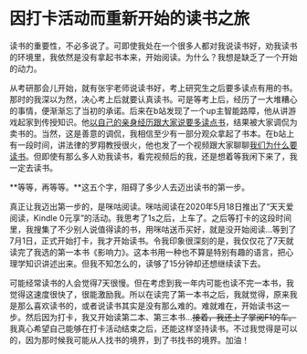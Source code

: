 # 因打卡活动而重新开始的读书之旅

读书的重要性，不必多说了。可即使我处在一个很多人都对我说读书好，劝我读书的环境里，我依然是没有拿起书本来，开始阅读。为什么？我想是缺乏了一个开始的动力。

从考研那会儿开始，就有张宇老师说读书好，考上研究生之后要多读点有用的书。那时的我深以为然，决心考上后就要认真读书。可是等考上后，经历了一大堆糟心的事情，便渐渐忘了当初的承诺。后来在b站发现了一个up主智能路障，他从讲游戏起家到传授知识。他[以自己的亲身经历跟大家说要多读点书](https://www.bilibili.com/video/BV1ug4y187W7)，结果被大家调侃为卖书的。当然，这是善意的调侃，我相信至少有一部分观众拿起了书本。在b站上有一段时间，讲法律的罗翔教授很火，他也发了一个视频跟大家聊聊[我们为什么要读书](https://www.bilibili.com/video/BV1BK411L7DJ)。但即使有那么多人劝我读书，看完视频后的我，还是想着等我闲下来了，我一定去读书。

**等等，再等等。**这五个字，阻碍了多少人去迈出读书的第一步。

真正让我迈出第一步的，是咪咕阅读。咪咕阅读在2020年5月18日推出了“天天爱阅读，Kindle 0元享”的活动。我思考了1s之后，上车了。之后等打卡的这段时间里，我搜集了不少别人说值得读的书，用咪咕送币买好，就是没开始阅读...等到了7月1日，正式开始打卡，我才开始读书。令我印象很深刻的是，我仅仅花了7天就读完了我选的第一本书《影响力》。这本书用一种也不算是特别有趣的语言，把心理学知识讲述出来。但我不知怎么的，读够了15分钟却还想继续读下去。

可能经常读书的人会觉得7天很慢。但在考虑到我一年内可能也读不完一本书，我觉得这速度很快了，很能激励我。所以在读完了第一本书之后，我就觉得，原来我是那么喜欢读书的，或者说读书其实是没有那么难的。难就难在，开始读书这一步。然后因为打卡，我又开始读第二本、第三本书...~~接着，我还上了掌阅F1的车。~~我真心希望自己能够在打卡活动结束之后，还能这样坚持读书。不过我觉得是可以的，因为那时候我可能从人找书的境界，到了书找书的境界。加油！
